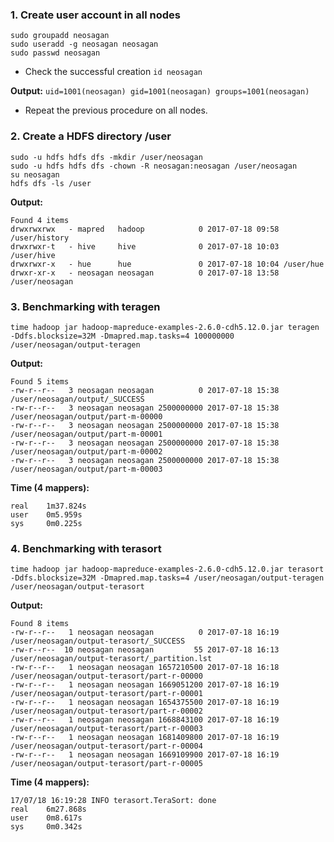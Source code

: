 ### 1. Create user account in all nodes
    sudo groupadd neosagan
    sudo useradd -g neosagan neosagan
    sudo passwd neosagan
    
* Check the successful creation `id neosagan`

**Output:** `uid=1001(neosagan) gid=1001(neosagan) groups=1001(neosagan)`

* Repeat the previous procedure on all nodes.

### 2. Create a HDFS directory /user
    sudo -u hdfs hdfs dfs -mkdir /user/neosagan
    sudo -u hdfs hdfs dfs -chown -R neosagan:neosagan /user/neosagan
    su neosagan
    hdfs dfs -ls /user

**Output:**
```
Found 4 items
drwxrwxrwx   - mapred   hadoop            0 2017-07-18 09:58 /user/history
drwxrwxr-t   - hive     hive              0 2017-07-18 10:03 /user/hive
drwxrwxr-x   - hue      hue               0 2017-07-18 10:04 /user/hue
drwxr-xr-x   - neosagan neosagan          0 2017-07-18 13:58 /user/neosagan
``` 
### 3. Benchmarking with teragen
    time hadoop jar hadoop-mapreduce-examples-2.6.0-cdh5.12.0.jar teragen -Ddfs.blocksize=32M -Dmapred.map.tasks=4 100000000 /user/neosagan/output-teragen

**Output:** 
```
Found 5 items
-rw-r--r--   3 neosagan neosagan          0 2017-07-18 15:38 /user/neosagan/output/_SUCCESS
-rw-r--r--   3 neosagan neosagan 2500000000 2017-07-18 15:38 /user/neosagan/output/part-m-00000
-rw-r--r--   3 neosagan neosagan 2500000000 2017-07-18 15:38 /user/neosagan/output/part-m-00001
-rw-r--r--   3 neosagan neosagan 2500000000 2017-07-18 15:38 /user/neosagan/output/part-m-00002
-rw-r--r--   3 neosagan neosagan 2500000000 2017-07-18 15:38 /user/neosagan/output/part-m-00003
```

**Time (4 mappers):**
```
real    1m37.824s
user    0m5.959s
sys     0m0.225s
```

### 4. Benchmarking with terasort
    time hadoop jar hadoop-mapreduce-examples-2.6.0-cdh5.12.0.jar terasort -Ddfs.blocksize=32M -Dmapred.map.tasks=4 /user/neosagan/output-teragen /user/neosagan/output-terasort
    
**Output:**
```
Found 8 items
-rw-r--r--   1 neosagan neosagan          0 2017-07-18 16:19 /user/neosagan/output-terasort/_SUCCESS
-rw-r--r--  10 neosagan neosagan         55 2017-07-18 16:13 /user/neosagan/output-terasort/_partition.lst
-rw-r--r--   1 neosagan neosagan 1657210500 2017-07-18 16:18 /user/neosagan/output-terasort/part-r-00000
-rw-r--r--   1 neosagan neosagan 1669051200 2017-07-18 16:19 /user/neosagan/output-terasort/part-r-00001
-rw-r--r--   1 neosagan neosagan 1654375500 2017-07-18 16:19 /user/neosagan/output-terasort/part-r-00002
-rw-r--r--   1 neosagan neosagan 1668843100 2017-07-18 16:19 /user/neosagan/output-terasort/part-r-00003
-rw-r--r--   1 neosagan neosagan 1681409800 2017-07-18 16:19 /user/neosagan/output-terasort/part-r-00004
-rw-r--r--   1 neosagan neosagan 1669109900 2017-07-18 16:19 /user/neosagan/output-terasort/part-r-00005
```

**Time (4 mappers):**
```
17/07/18 16:19:28 INFO terasort.TeraSort: done
real    6m27.868s
user    0m8.617s
sys     0m0.342s
```

